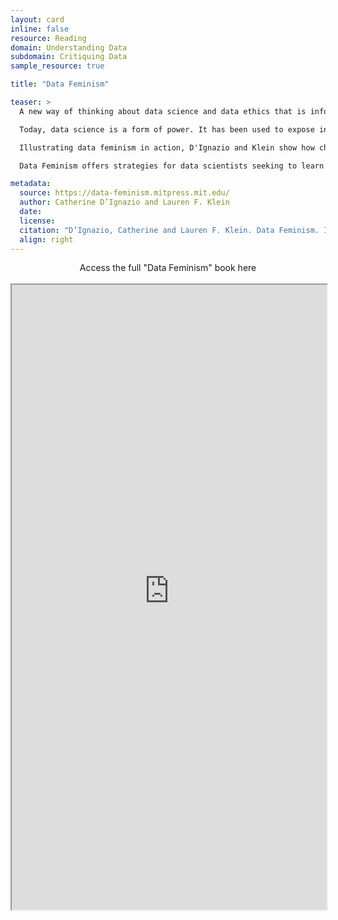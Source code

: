 ```yaml
---
layout: card
inline: false
resource: Reading
domain: Understanding Data
subdomain: Critiquing Data
sample_resource: true

title: "Data Feminism"

teaser: >
  A new way of thinking about data science and data ethics that is informed by the ideas of intersectional feminism.

  Today, data science is a form of power. It has been used to expose injustice, improve health outcomes, and topple governments. But it has also been used to discriminate, police, and surveil. This potential for good, on the one hand, and harm, on the other, makes it essential to ask: Data science by whom? Data science for whom? Data science with whose interests in mind? The narratives around big data and data science are overwhelmingly white, male, and techno-heroic. In Data Feminism, Catherine D'Ignazio and Lauren Klein present a new way of thinking about data science and data ethics—one that is informed by intersectional feminist thought.

  Illustrating data feminism in action, D'Ignazio and Klein show how challenges to the male/female binary can help challenge other hierarchical (and empirically wrong) classification systems. They explain how, for example, an understanding of emotion can expand our ideas about effective data visualization, and how the concept of invisible labor can expose the significant human efforts required by our automated systems. And they show why the data never, ever “speak for themselves.”

  Data Feminism offers strategies for data scientists seeking to learn how feminism can help them work toward justice, and for feminists who want to focus their efforts on the growing field of data science. But Data Feminism is about much more than gender. It is about power, about who has it and who doesn't, and about how those differentials of power can be challenged and changed.

metadata:
  source: https://data-feminism.mitpress.mit.edu/
  author: Catherine D’Ignazio and Lauren F. Klein
  date:
  license:
  citation: "D’Ignazio, Catherine and Lauren F. Klein. Data Feminism. Introduction and Chapter 1. MIT Press, 2020.  (Free, open access version at: https://data-feminism.mitpress.mit.edu/.)"
  align: right
---
```


<link rel="stylesheet" href="https://cdn.jsdelivr.net/npm/@shoelace-style/shoelace@2.5.2/cdn/themes/light.css" />
<script type="module" src="https://cdn.jsdelivr.net/npm/@shoelace-style/shoelace@2.5.2/cdn/shoelace.js" ></script>

<div>
  <center>
  <sl-button-group label="Alignment">
  <sl-button href="https://data-feminism.mitpress.mit.edu/">Access the full "Data Feminism" book here</sl-button>
  </sl-button-group>
</center>
</div>

<br>

<iframe width="100%" height="1000" src="https://data-feminism.mitpress.mit.edu/" allowfullscreen>iFrame HERE</iframe>

